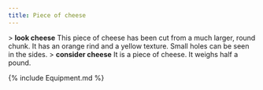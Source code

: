 ```yaml
---
title: Piece of cheese
---
```


\> **look cheese**
This piece of cheese has been cut from a much larger, round chunk. It
has an
orange rind and a yellow texture. Small holes can be seen in the
sides.
\> **consider cheese**
It is a piece of cheese.
It weighs half a pound.

{% include Equipment.md %}